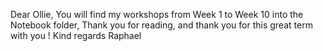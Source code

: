 Dear Ollie, 
You will find  my workshops from Week 1 to Week 10 into the Notebook folder, 
Thank you for reading, and thank you for this great term with you !
Kind regards 
Raphael 

